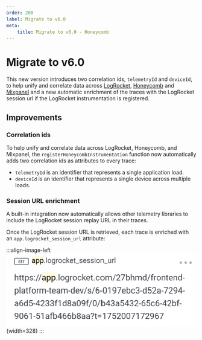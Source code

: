 ```yaml
---
order: 200
label: Migrate to v6.0
meta:
    title: Migrate to v6.0 - Honeycomb
---
```


# Migrate to v6.0

This new version introduces two correlation ids, `telemetryId` and `deviceId`, to help unify and correlate data across [LogRocket](https://logrocket.com/), [Honeycomb](https://www.honeycomb.io/) and [Mixpanel](https://mixpanel.com/) and a new automatic enrichment of the traces with the LogRocket session url if the LogRocket instrumentation is registered.

## Improvements

### Correlation ids

To help unify and correlate data across LogRocket, Honeycomb, and Mixpanel, the `registerHoneycombInstrumentation` function now automatically adds two correlation ids as attributes to every trace:

- `telemetryId` is an identifier that represents a single application load.
- `deviceId` is an identifier that represents a single device across multiple loads.

### Session URL enrichment

A built-in integration now automatically allows other telemetry libraries to include the LogRocket session replay URL in their traces.

Once the LogRocket session URL is retrieved, each trace is enriched with an `app.logrocket_session_url` attribute:

:::align-image-left
![Enrichment example](../../static/honeycomb/honeycomb-logrocket-session-url.png){width=328}
:::
